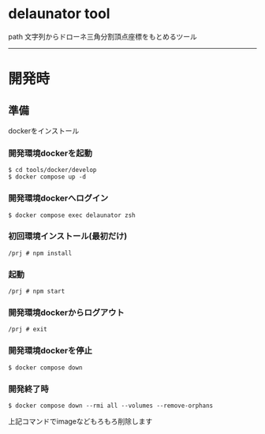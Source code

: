 # delaunator tool
path 文字列からドローネ三角分割頂点座標をもとめるツール

---
# 開発時
## 準備
dockerをインストール

### 開発環境dockerを起動
```
$ cd tools/docker/develop
$ docker compose up -d
```

### 開発環境dockerへログイン
```
$ docker compose exec delaunator zsh
```

### 初回環境インストール(最初だけ)
```
/prj # npm install
```

### 起動
```
/prj # npm start
```

### 開発環境dockerからログアウト
```
/prj # exit
```

### 開発環境dockerを停止
```
$ docker compose down
```

### 開発終了時
```
$ docker compose down --rmi all --volumes --remove-orphans
```
上記コマンドでimageなどもろもろ削除します